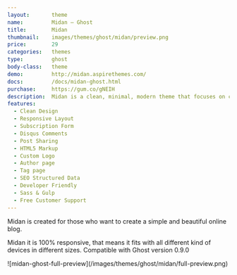 ```yaml
---
layout:       theme
name:         Midan – Ghost
title:        Midan
thumbnail:    images/themes/ghost/midan/preview.png
price:        29
categories:   themes
type:         ghost
body-class:   theme
demo:         http://midan.aspirethemes.com/
docs:         /docs/midan-ghost.html
purchase:     https://gum.co/gNEIH
description:  Midan is a clean, minimal, modern theme that focuses on content for Ghost.
features:
  - Clean Design
  - Responsive Layout
  - Subscription Form
  - Disqus Comments
  - Post Sharing
  - HTML5 Markup
  - Custom Logo
  - Author page
  - Tag page
  - SEO Structured Data
  - Developer Friendly
  - Sass & Gulp
  - Free Customer Support
---
```


Midan is created for those who want to create a simple and beautiful online blog.

Midan it is 100% responsive, that means it fits with all different kind of devices in different sizes. Compatible with Ghost version 0.9.0

<div class="darker-bg-image-wrap" markdown='1'>
  ![midan-ghost-full-preview](/images/themes/ghost/midan/full-preview.png)
</div>